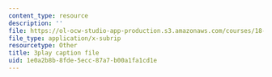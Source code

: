```yaml
---
content_type: resource
description: ''
file: https://ol-ocw-studio-app-production.s3.amazonaws.com/courses/18-03sc-differential-equations-fall-2011/1e0a2b8b8fde5ecc87a7b00a1fa1cd1e_eyNm7XGJr4s.vtt
file_type: application/x-subrip
resourcetype: Other
title: 3play caption file
uid: 1e0a2b8b-8fde-5ecc-87a7-b00a1fa1cd1e
---
```

